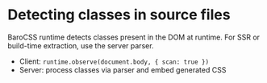 # Detecting classes in source files

BaroCSS runtime detects classes present in the DOM at runtime. For SSR or build-time extraction, use the server parser.

- Client: `runtime.observe(document.body, { scan: true })`
- Server: process classes via parser and embed generated CSS
